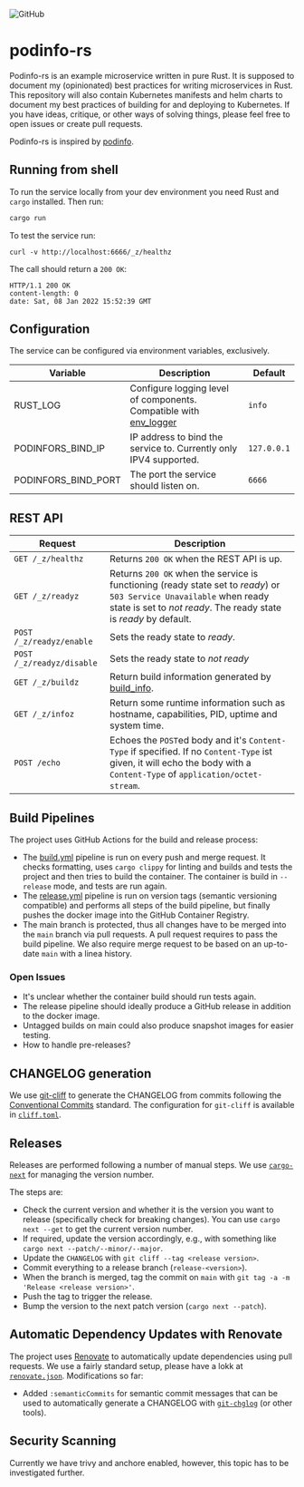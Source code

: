 ![GitHub](https://img.shields.io/github/license/kodemaniak/podinfo-rs?style=flat-square)

# podinfo-rs

 Podinfo-rs is an example microservice written in pure Rust. It is supposed to document my (opinionated) best practices for writing microservices in Rust. This repository will also contain Kubernetes manifests and helm charts to document my best practices of building for and deploying to Kubernetes. If you have ideas, critique, or other ways of solving things, please feel free to open issues or create pull requests.

 Podinfo-rs is inspired by [podinfo](https://github.com/stefanprodan/podinfo).

 ## Running from shell

 To run the service locally from your dev environment you need Rust and `cargo` installed. Then run:

 ````bash
 cargo run
 ````

To test the service run:

````
curl -v http://localhost:6666/_z/healthz
````

The call should return a `200 OK`:

````
HTTP/1.1 200 OK
content-length: 0
date: Sat, 08 Jan 2022 15:52:39 GMT
````

## Configuration

The service can be configured via environment variables, exclusively.

| Variable | Description | Default |
| --- | --- | --- |
| RUST_LOG | Configure logging level of components. Compatible with [env_logger](https://crates.io/crates/env_logger) | `info` |
| PODINFORS_BIND_IP | IP address to bind the service to. Currently only IPV4 supported.  | `127.0.0.1` |
| PODINFORS_BIND_PORT | The port the service should listen on. | `6666` |

## REST API

| Request | Description |
| --- | --- |
| `GET /_z/healthz` | Returns `200 OK` when the REST API is up. |
| `GET /_z/readyz` | Returns `200 OK` when the service is functioning (ready state set to *ready*) or `503 Service Unavailable` when ready state is set to *not ready*. The ready state is *ready* by default. |
| `POST /_z/readyz/enable` | Sets the ready state to *ready*. |
| `POST /_z/readyz/disable` | Sets the ready state to *not ready* |
| `GET /_z/buildz` | Return build information generated by [build_info](https://github.com/danielschemmel/build-info). |
| `GET /_z/infoz` | Return some runtime information such as hostname, capabilities, PID, uptime and system time. |
| `POST /echo` | Echoes the `POST`ed body and it's `Content-Type` if specified. If no `Content-Type` ist given, it will echo the body with a `Content-Type` of `application/octet-stream`. |

## Build Pipelines

The project uses GitHub Actions for the build and release process:

* The [build.yml](.github/workflows/build.yml) pipeline is run on every push and merge request. It checks formatting, uses `cargo clippy` for linting and builds and tests the project and then tries to build the container. The container is build in `--release` mode, and tests are run again.
* The [release.yml](.github/workflows/release.yml) pipeline is run on version tags (semantic versioning compatible) and performs all steps of the build pipeline, but finally pushes the docker image into the GitHub Container Registry.
* The main branch is protected, thus all changes have to be merged into the `main` branch via pull requests. A pull request requires to pass the build pipeline. We also require merge request to be based on an up-to-date `main` with a linea history.

### Open Issues

* It's unclear whether the container build should run tests again.
* The release pipeline should ideally produce a GitHub release in addition to the docker image.
* Untagged builds on main could also produce snapshot images for easier testing.
* How to handle pre-releases?

## CHANGELOG generation

We use [git-cliff](https://github.com/orhun/git-cliff) to generate the CHANGELOG from commits following the [Conventional Commits](https://www.conventionalcommits.org/) standard. The configuration for `git-cliff` is available in [`cliff.toml`](cliff.toml).

## Releases

Releases are performed following a number of manual steps. We use [`cargo-next`](https://github.com/conventional-commits-rs/cargo-next) for managing the version number.

The steps are:

* Check the current version and whether it is the version you want to release (specifically check for breaking changes). You can use `cargo next --get` to get the current version number.
* If required, update the version accordingly, e.g., with something like `cargo next --patch/--minor/--major`.
* Update the `CHANGELOG` with `git cliff --tag <release version>`.
* Commit everything to a release branch (`release-<version>`).
* When the branch is merged, tag the commit on `main` with `git tag -a -m 'Release <release version>'`.
* Push the tag to trigger the release.
* Bump the version to the next patch version (`cargo next --patch`).

## Automatic Dependency Updates with Renovate

The project uses [Renovate](https://github.com/renovatebot/renovate) to automatically update dependencies using pull requests. We use a fairly standard setup, please have a lokk at [`renovate.json`](renovate.json). Modifications so far:

* Added `:semanticCommits` for semantic commit messages that can be used to automatically generate a CHANGELOG with [`git-chglog`](https://github.com/git-chglog/git-chglog) (or other tools).

## Security Scanning

Currently we have trivy and anchore enabled, however, this topic has to be investigated further.
